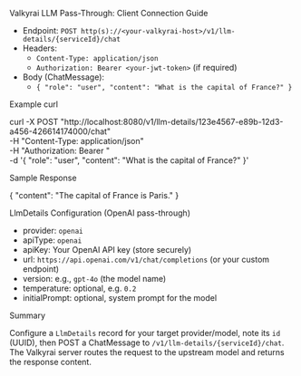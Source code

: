 Valkyrai LLM Pass-Through: Client Connection Guide

- Endpoint: `POST http(s)://<your-valkyrai-host>/v1/llm-details/{serviceId}/chat`
- Headers:
  - `Content-Type: application/json`
  - `Authorization: Bearer <your-jwt-token>` (if required)
- Body (ChatMessage):
  - `{ "role": "user", "content": "What is the capital of France?" }`

Example curl

curl -X POST "http://localhost:8080/v1/llm-details/123e4567-e89b-12d3-a456-426614174000/chat" \
  -H "Content-Type: application/json" \
  -H "Authorization: Bearer <your-jwt-token>" \
  -d '{
    "role": "user",
    "content": "What is the capital of France?"
  }'

Sample Response

{
  "content": "The capital of France is Paris."
}

LlmDetails Configuration (OpenAI pass-through)

- provider: `openai`
- apiType: `openai`
- apiKey: Your OpenAI API key (store securely)
- url: `https://api.openai.com/v1/chat/completions` (or your custom endpoint)
- version: e.g., `gpt-4o` (the model name)
- temperature: optional, e.g. `0.2`
- initialPrompt: optional, system prompt for the model

Summary

Configure a `LlmDetails` record for your target provider/model, note its `id` (UUID), then POST a ChatMessage to `/v1/llm-details/{serviceId}/chat`. The Valkyrai server routes the request to the upstream model and returns the response content.

